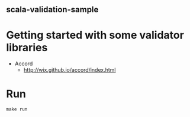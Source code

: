 scala-validation-sample
---

# Getting started with some validator libraries

- Accord
  - http://wix.github.io/accord/index.html

# Run

```
make run
```
